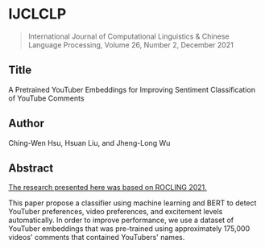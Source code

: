 # IJCLCLP
> International Journal of Computational Linguistics & Chinese Language Processing, Volume 26, Number 2, December 2021

## **Title**
A Pretrained YouTuber Embeddings for Improving Sentiment Classification of YouTube Comments
## **Author**
Ching-Wen Hsu, Hsuan Liu, and Jheng-Long Wu
## **Abstract**
[The research presented here was based on ROCLING 2021.](https://github.com/maggie940155/ROCLING-2021)

This paper propose a classifier using machine learning and BERT to detect YouTuber preferences, video preferences, and excitement levels automatically. In order to improve performance, we use a dataset of YouTuber embeddings that was pre-trained using approximately 175,000 videos' comments that contained YouTubers' names.
